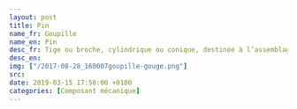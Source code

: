 ```yaml
---
layout: post
title: Pin
name_fr: Goupille
name_en: Pin
desc_fr: Tige ou broche, cylindrique ou conique, destinée à l’assemblage, à l’immobilisation ou au repérage de deux pièces.
desc_en: 
img: ["/2017-08-28_160007goupille-gouge.png"]
src: 
date: 2019-03-15 17:58:00 +0100
categories: [Composant mécanique]
---
```

